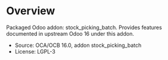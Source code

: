 # Overview

Packaged Odoo addon: stock_picking_batch. Provides features documented in upstream Odoo 16 under this addon.

- Source: OCA/OCB 16.0, addon stock_picking_batch
- License: LGPL-3
